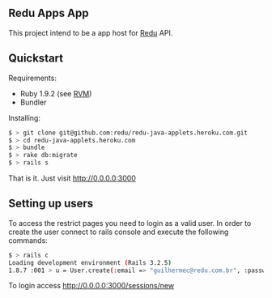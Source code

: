 ## Redu Apps App

This project intend to be a app host for [Redu](http://developers.redu.com.br) API.

## Quickstart

Requirements:

- Ruby 1.9.2 (see [RVM](http://rvm.io))
- Bundler

Installing:

```sh
$ > git clone git@github.com:redu/redu-java-applets.heroku.com.git
$ > cd redu-java-applets.heroku.com
$ > bundle
$ > rake db:migrate
$ > rails s
```

That is it. Just visit http://0.0.0.0:3000

## Setting up users

To access the restrict pages you need to login as a valid user. In order to create the user connect to rails console and execute the following commands:

```sh
$ > rails c
Loading development environment (Rails 3.2.5)
1.8.7 :001 > u = User.create(:email => "guilhermec@redu.com.br", :password => "pass")
```

To login access http://0.0.0.0:3000/sessions/new
